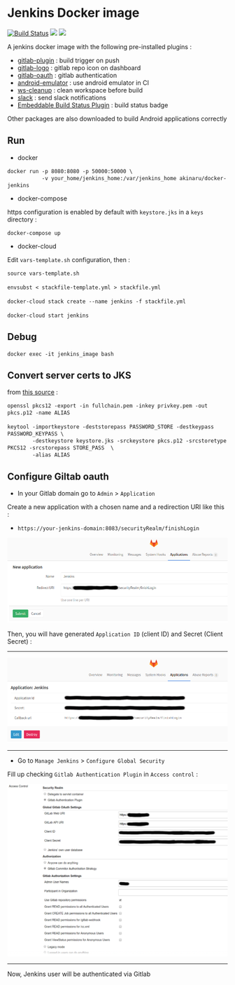 # Jenkins Docker image

[![Build Status](https://travis-ci.org/akinaru/docker-jenkins.svg?branch=master)](https://travis-ci.org/akinaru/docker-jenkins)
[![](https://images.microbadger.com/badges/version/akinaru/docker-jenkins.svg)](https://microbadger.com/images/akinaru/docker-jenkins)
[![](https://images.microbadger.com/badges/image/akinaru/docker-jenkins.svg)](https://microbadger.com/images/akinaru/docker-jenkins)

A jenkins docker image with the following pre-installed plugins :
* <a href="https://wiki.jenkins-ci.org/display/JENKINS/GitLab+Plugin">gitlab-plugin</a> : build trigger on push
* <a href="https://wiki.jenkins-ci.org/display/JENKINS/GitLab+Logo+Plugin">gitlab-logo</a> : gitlab repo icon on dashboard 
* <a href="https://wiki.jenkins-ci.org/display/JENKINS/GitLab+OAuth+Plugin">gitlab-oauth</a> : gitlab authentication
* <a href="https://wiki.jenkins-ci.org/display/JENKINS/Android+Emulator+Plugin">android-emulator</a> : use android emulator in CI
* <a href="https://wiki.jenkins-ci.org/display/JENKINS/Workspace+Cleanup+Plugin">ws-cleanup</a> : clean workspace before build
* <a href="https://wiki.jenkins-ci.org/display/JENKINS/Slack+Plugin">slack</a> : send slack notifications
* <a href="https://wiki.jenkins-ci.org/display/JENKINS/Embeddable+Build+Status+Plugin">Embeddable Build Status Plugin</a> : build status badge

Other packages are also downloaded to build Android applications correctly

## Run

* docker

```
docker run -p 8080:8080 -p 50000:50000 \
           -v your_home/jenkins_home:/var/jenkins_home akinaru/docker-jenkins
```

* docker-compose

https configuration is enabled by default with `keystore.jks` in a `keys` directory :

```
docker-compose up
```

* docker-cloud

Edit `vars-template.sh` configuration, then :
```
source vars-template.sh

envsubst < stackfile-template.yml > stackfile.yml

docker-cloud stack create --name jenkins -f stackfile.yml

docker-cloud start jenkins
```

## Debug

```
docker exec -it jenkins_image bash
```

## Convert server certs to JKS

from <a href="https://maximilian-boehm.com/hp2121/Create-a-Java-Keystore-JKS-from-Let-s-Encrypt-Certificates.htm">this source</a> : 
```
openssl pkcs12 -export -in fullchain.pem -inkey privkey.pem -out pkcs.p12 -name ALIAS

keytool -importkeystore -deststorepass PASSWORD_STORE -destkeypass PASSWORD_KEYPASS \
        -destkeystore keystore.jks -srckeystore pkcs.p12 -srcstoretype PKCS12 -srcstorepass STORE_PASS  \
        -alias ALIAS
```

## Configure Giltab oauth

* In your Gitlab domain go to `Admin` > `Application`

Create a new application with a chosen name and a redirection URI like this : 

* `https://your-jenkins-domain:8083/securityRealm/finishLogin`

![](./img/gitlab_app.png)

Then, you will have generated `Application ID` (client ID) and Secret (Client Secret) : 

<hr/>

![](./img/gitlab_token.png)

<hr/>

* Go to `Manage Jenkins` > `Configure Global Security`

Fill up checking `Gitlab Authentication Plugin` in `Access control` :

![](./img/oauth.png)

<hr/>

Now, Jenkins user will be authenticated via Gitlab